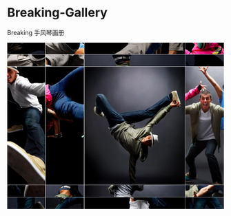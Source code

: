 # Breaking-Gallery
Breaking 手风琴画册

![Image text](https://github.com/yllg/Breaking-Gallery/blob/master/Breaking%E6%89%8B%E9%A3%8E%E7%90%B4%E7%89%B9%E6%95%88%E7%94%BB%E5%86%8C.png)
